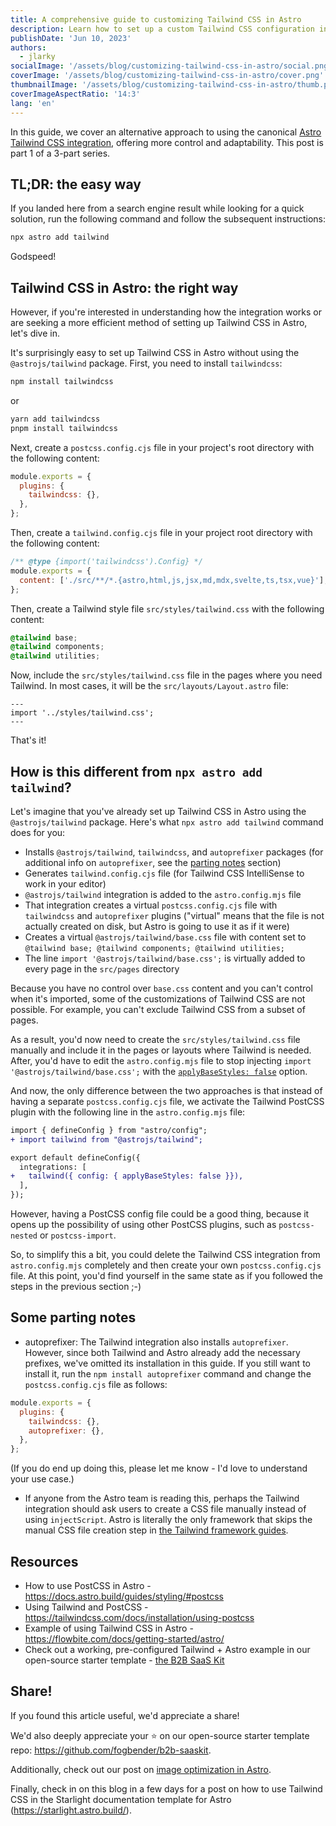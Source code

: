 ```yaml
---
title: A comprehensive guide to customizing Tailwind CSS in Astro
description: Learn how to set up a custom Tailwind CSS configuration in Astro that goes beyond the standard @astrojs/tailwind integration, for more control and flexibility
publishDate: 'Jun 10, 2023'
authors:
  - jlarky
socialImage: '/assets/blog/customizing-tailwind-css-in-astro/social.png'
coverImage: '/assets/blog/customizing-tailwind-css-in-astro/cover.png'
thumbnailImage: '/assets/blog/customizing-tailwind-css-in-astro/thumb.png'
coverImageAspectRatio: '14:3'
lang: 'en'
---
```


In this guide, we cover an alternative approach to using the canonical [Astro Tailwind CSS integration](https://docs.astro.build/en/guides/integrations-guide/tailwind/), offering more control and adaptability. This post is part 1 of a 3-part series.

## TL;DR: the easy way

If you landed here from a search engine result while looking for a quick solution, run the following command and follow the subsequent instructions:

```bash
npx astro add tailwind
```

Godspeed!

## Tailwind CSS in Astro: the right way

However, if you're interested in understanding how the integration works or are seeking a more efficient method of setting up Tailwind CSS in Astro, let's dive in.

It's surprisingly easy to set up Tailwind CSS in Astro without using the `@astrojs/tailwind` package. First, you need to install `tailwindcss`:

```bash
npm install tailwindcss
```

<p class="-m-4">or</p>

```bash
yarn add tailwindcss
pnpm install tailwindcss
```

Next, create a `postcss.config.cjs` file in your project's root directory with the following content:

```js
module.exports = {
  plugins: {
    tailwindcss: {},
  },
};
```

Then, create a `tailwind.config.cjs` file in your project root directory with the following content:

```js
/** @type {import('tailwindcss').Config} */
module.exports = {
  content: ['./src/**/*.{astro,html,js,jsx,md,mdx,svelte,ts,tsx,vue}'],
};
```

Then, create a Tailwind style file `src/styles/tailwind.css` with the following content:

```css
@tailwind base;
@tailwind components;
@tailwind utilities;
```

Now, include the `src/styles/tailwind.css` file in the pages where you need Tailwind. In most cases, it will be the `src/layouts/Layout.astro` file:

```astro
---
import '../styles/tailwind.css';
---
```

That's it!

## How is this different from `npx astro add tailwind`?

Let's imagine that you've already set up Tailwind CSS in Astro using the `@astrojs/tailwind` package. Here's what `npx astro add tailwind` command does for you:

- Installs `@astrojs/tailwind`, `tailwindcss`, and `autoprefixer` packages (for additional info on `autoprefixer`, see the [parting notes](#some-parting-notes) section)
- Generates `tailwind.config.cjs` file (for Tailwind CSS IntelliSense to work in your editor)
- `@astrojs/tailwind` integration is added to the `astro.config.mjs` file
- That integration creates a virtual `postcss.config.cjs` file with `tailwindcss` and `autoprefixer` plugins ("virtual" means that the file is not actually created on disk, but Astro is going to use it as if it were)
- Creates a virtual `@astrojs/tailwind/base.css` file with content set to `@tailwind base; @tailwind components; @tailwind utilities;`
- The line `import '@astrojs/tailwind/base.css';` is virtually added to every page in the `src/pages` directory

Because you have no control over `base.css` content and you can't control when it's imported, some of the customizations of Tailwind CSS are not possible. For example, you can't exclude Tailwind CSS from a subset of pages.

As a result, you'd now need to create the `src/styles/tailwind.css` file manually and include it in the pages or layouts where Tailwind is needed. After, you'd have to edit the `astro.config.mjs` file to stop injecting `import '@astrojs/tailwind/base.css';` with the [`applyBaseStyles: false`](https://docs.astro.build/en/guides/integrations-guide/tailwind/#configapplybasestyles) option.

And now, the only difference between the two approaches is that instead of having a separate `postcss.config.cjs` file, we activate the Tailwind PostCSS plugin with the following line in the `astro.config.mjs` file:

```diff
import { defineConfig } from "astro/config";
+ import tailwind from "@astrojs/tailwind";

export default defineConfig({
  integrations: [
+   tailwind({ config: { applyBaseStyles: false }}),
  ],
});
```

However, having a PostCSS config file could be a good thing, because it opens up the possibility of using other PostCSS plugins, such as `postcss-nested` or `postcss-import`.

So, to simplify this a bit, you could delete the Tailwind CSS integration from `astro.config.mjs` completely and then create your own `postcss.config.cjs` file. At this point, you'd find yourself in the same state as if you followed the steps in the previous section ;-)

## Some parting notes

- autoprefixer: The Tailwind integration also installs `autoprefixer`. However, since both Tailwind and Astro already add the necessary prefixes, we've omitted its installation in this guide. If you still want to install it, run the `npm install autoprefixer` command and change the `postcss.config.cjs` file as follows:

```js
module.exports = {
  plugins: {
    tailwindcss: {},
    autoprefixer: {},
  },
};
```

(If you do end up doing this, please let me know - I'd love to understand your use case.)

- If anyone from the Astro team is reading this, perhaps the Tailwind integration should ask users to create a CSS file manually instead of using `injectScript`. Astro is literally the only framework that skips the manual CSS file creation step in [the Tailwind framework guides](https://tailwindcss.com/docs/installation/framework-guides).

## Resources

- How to use PostCSS in Astro - https://docs.astro.build/guides/styling/#postcss
- Using Tailwind and PostCSS - https://tailwindcss.com/docs/installation/using-postcss
- Example of using Tailwind CSS in Astro - https://flowbite.com/docs/getting-started/astro/
- Check out a working, pre-configured Tailwind + Astro example in our open-source starter template - [the B2B SaaS Kit](https://b2bsaaskit.com)

## Share!

If you found this article useful, we'd appreciate a share!

We'd also deeply appreciate your ⭐ on our open-source starter template repo: https://github.com/fogbender/b2b-saaskit.

Additionally, check out our post on [image optimization in Astro](/blog/optimize-images-in-astro-with-assets-integration).

Finally, check in on this blog in a few days for a post on how to use Tailwind CSS in the Starlight documentation template for Astro (https://starlight.astro.build/).

